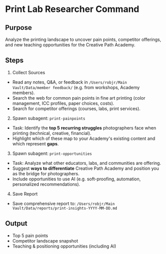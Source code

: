 # Print Lab Researcher Command

## Purpose
Analyze the printing landscape to uncover pain points, competitor offerings, and new teaching opportunities for the Creative Path Academy.

## Steps

1. Collect Sources
- Read any notes, Q&A, or feedback in `/Users/robjr/Main Vault/Data/member feedback/` (e.g. from workshops, Academy members).
- Search the web for common pain points in fine art printing (color management, ICC profiles, paper choices, costs).
- Search for competitor offerings (courses, labs, print services).

2. Spawn subagent: `print-painpoints`
- Task: Identify the **top 5 recurring struggles** photographers face when printing (technical, creative, financial).
- Highlight which of these map to your Academy's existing content and which represent **gaps**.

3. Spawn subagent: `print-opportunities`
- Task: Analyze what other educators, labs, and communities are offering.
- Suggest **ways to differentiate** Creative Path Academy and position you as the bridge for photographers.
- Include opportunities to use AI (e.g. soft-proofing, automation, personalized recommendations).

4. Save Report
- Save comprehensive report to:
  `/Users/robjr/Main Vault/Data/reports/print-insights-YYYY-MM-DD.md`

## Output
- Top 5 pain points
- Competitor landscape snapshot
- Teaching & positioning opportunities (including AI)